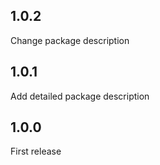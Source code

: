 ## 1.0.2

Change package description

## 1.0.1

Add detailed package description

## 1.0.0

First release
